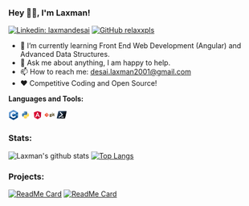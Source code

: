 ### Hey 👋🏽, I'm Laxman!

[![Linkedin: laxmandesai](https://img.shields.io/badge/-laxmandesai-blue?style=flat-square&logo=Linkedin&logoColor=white&link=https://www.linkedin.com/in/laxmandesai/)](https://www.linkedin.com/in/laxmandesai/)
[![GitHub relaxxpls](https://img.shields.io/github/followers/relaxxpls?label=follow&style=social)](https://github.com/relaxxpls)

- 🌱 I’m currently learning Front End Web Development (Angular) and Advanced Data Structures.
- 💬 Ask me about anything, I am happy to help.
- 📫 How to reach me: desai.laxman2001@gmail.com
- :heart: Competitive Coding and Open Source!

**Languages and Tools:** 

<code><img height="20" src="https://raw.githubusercontent.com/github/explore/80688e429a7d4ef2fca1e82350fe8e3517d3494d/topics/cpp/cpp.png"></code>
<code><img height="20" src="https://raw.githubusercontent.com/github/explore/80688e429a7d4ef2fca1e82350fe8e3517d3494d/topics/python/python.png"></code>
<code><img height="20" src="https://raw.githubusercontent.com/github/explore/80688e429a7d4ef2fca1e82350fe8e3517d3494d/topics/angular/angular.png"></code>
<code><img height="20" src="https://raw.githubusercontent.com/github/explore/80688e429a7d4ef2fca1e82350fe8e3517d3494d/topics/git/git.png"></code>
<code><img height="20" src="https://raw.githubusercontent.com/github/explore/80688e429a7d4ef2fca1e82350fe8e3517d3494d/topics/powershell/powershell.png"></code>

### Stats:   
![Laxman's github stats](https://github-readme-stats.vercel.app/api?username=relaxxpls&show_icons=true&theme=tokyonight)
[![Top Langs](https://github-readme-stats.vercel.app/api/top-langs/?username=relaxxpls&layout=compact&theme=tokyonight)](https://github.com/relaxxpls/)

### Projects:   
[![ReadMe Card](https://github-readme-stats.vercel.app/api/pin/?username=relaxxpls&repo=BruteScript&theme=cobalt)](https://github.com/relaxxpls/BruteScript)
[![ReadMe Card](https://github-readme-stats.vercel.app/api/pin/?username=relaxxpls&repo=smarty&theme=cobalt)](https://github.com/relaxxpls/smarty)

<!--
**relaxxpls/relaxxpls** is a ✨ _special_ ✨ repository because its `README.md` (this file) appears on your GitHub profile.

Here are some ideas to get you started:

- 🔭 I’m currently working on ...
- 🌱 I’m currently learning ...
- 👯 I’m looking to collaborate on ...
- 🤔 I’m looking for help with ...
- 💬 Ask me about ...
- 📫 How to reach me: ...
- 😄 Pronouns: ...
- ⚡ Fun fact: ...
-->
 
